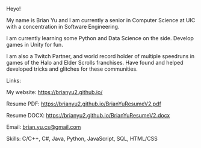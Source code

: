 Heyo!

My name is Brian Yu and I am currently a senior in Computer Science at UIC with a concentration in Software Engineering.

I am currently learning some Python and Data Science on the side. Develop games in Unity for fun.

I am also a Twitch Partner, and world record holder of multiple speedruns in games of the Halo and Elder Scrolls franchises. Have found and helped developed tricks and glitches for these communities.

Links:

My website: https://brianyu2.github.io/

Resume PDF: https://brianyu2.github.io/BrianYuResumeV2.pdf

Resume DOCX: https://brianyu2.github.io/BrianYuResumeV2.docx

Email: brian.yu.cs@gmail.com

Skills: C/C++, C#, Java, Python, JavaScript, SQL, HTML/CSS

<!--
**brianyu2/brianyu2** is a ✨ _special_ ✨ repository because its `README.md` (this file) appears on your GitHub profile.

Here are some ideas to get you started:

- 🔭 I’m currently working on ...
- 🌱 I’m currently learning ...
- 👯 I’m looking to collaborate on ...
- 🤔 I’m looking for help with ...
- 💬 Ask me about ...
- 📫 How to reach me: ...
- 😄 Pronouns: ...
- ⚡ Fun fact: ...
-->
